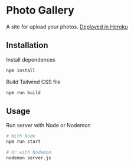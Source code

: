 # Photo Gallery

A site for upload your photos.
[Deployed in Heroku](https://shot-gallery.herokuapp.com/)

## Installation

Install dependences

```bash
npm install
```

Build Tailwind CSS file

```bash
npm run build
```

## Usage

Run server with Node or Nodemon

```bash
# With Node
npm run start

# Or with Nodemon
nodemon server.js
```
